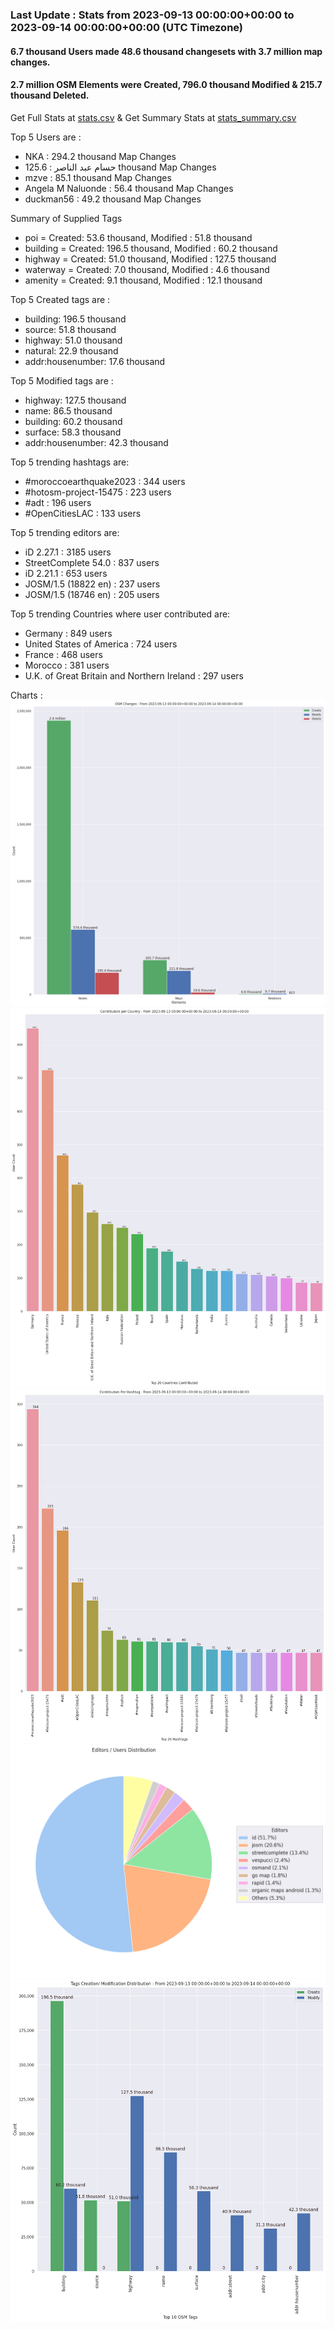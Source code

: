 ### Last Update : Stats from 2023-09-13 00:00:00+00:00 to 2023-09-14 00:00:00+00:00 (UTC Timezone)

#### 6.7 thousand Users made 48.6 thousand changesets with 3.7 million map changes.
#### 2.7 million OSM Elements were Created, 796.0 thousand Modified & 215.7 thousand Deleted.
Get Full Stats at [stats.csv](/stats/Global/Daily/stats.csv)
 & Get Summary Stats at [stats_summary.csv](/stats/Global/Daily/stats_summary.csv)

Top 5 Users are : 
- NKA : 294.2 thousand Map Changes
- حسام عبد الناصر : 125.6 thousand Map Changes
- mzve : 85.1 thousand Map Changes
- Angela M Naluonde : 56.4 thousand Map Changes
- duckman56 : 49.2 thousand Map Changes

Summary of Supplied Tags
- poi = Created: 53.6 thousand, Modified : 51.8 thousand
- building = Created: 196.5 thousand, Modified : 60.2 thousand
- highway = Created: 51.0 thousand, Modified : 127.5 thousand
- waterway = Created: 7.0 thousand, Modified : 4.6 thousand
- amenity = Created: 9.1 thousand, Modified : 12.1 thousand


Top 5 Created tags are :
- building: 196.5 thousand
- source: 51.8 thousand
- highway: 51.0 thousand
- natural: 22.9 thousand
- addr:housenumber: 17.6 thousand


Top 5 Modified tags are :
- highway: 127.5 thousand
- name: 86.5 thousand
- building: 60.2 thousand
- surface: 58.3 thousand
- addr:housenumber: 42.3 thousand


Top 5 trending hashtags are:
- #moroccoearthquake2023 : 344 users
- #hotosm-project-15475 : 223 users
- #adt : 196 users
- #OpenCitiesLAC : 133 users


Top 5 trending editors are:
- iD 2.27.1 : 3185 users
- StreetComplete 54.0 : 837 users
- iD 2.21.1 : 653 users
- JOSM/1.5 (18822 en) : 237 users
- JOSM/1.5 (18746 en) : 205 users


Top 5 trending Countries where user contributed are:
- Germany : 849 users
- United States of America : 724 users
- France : 468 users
- Morocco : 381 users
- U.K. of Great Britain and Northern Ireland : 297 users


 Charts : 
![Alt text](./stats_osm_changes.png) 
![Alt text](./stats_users_per_country.png) 
![Alt text](./stats_users_per_hashtag.png) 
![Alt text](./stats_editors_pie_chart.png) 
![Alt text](./stats_tags.png) 
